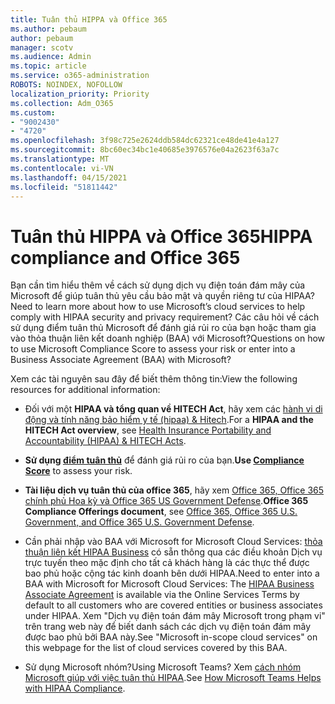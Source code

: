 ```yaml
---
title: Tuân thủ HIPPA và Office 365
ms.author: pebaum
author: pebaum
manager: scotv
ms.audience: Admin
ms.topic: article
ms.service: o365-administration
ROBOTS: NOINDEX, NOFOLLOW
localization_priority: Priority
ms.collection: Adm_O365
ms.custom:
- "9002430"
- "4720"
ms.openlocfilehash: 3f98c725e2624ddb584dc62321ce48de41e4a127
ms.sourcegitcommit: 8bc60ec34bc1e40685e3976576e04a2623f63a7c
ms.translationtype: MT
ms.contentlocale: vi-VN
ms.lasthandoff: 04/15/2021
ms.locfileid: "51811442"
---
```

# <a name="hippa-compliance-and-office-365"></a><span data-ttu-id="2255b-102">Tuân thủ HIPPA và Office 365</span><span class="sxs-lookup"><span data-stu-id="2255b-102">HIPPA compliance and Office 365</span></span>

<span data-ttu-id="2255b-103">Bạn cần tìm hiểu thêm về cách sử dụng dịch vụ điện toán đám mây của Microsoft để giúp tuân thủ yêu cầu bảo mật và quyền riêng tư của HIPAA?</span><span class="sxs-lookup"><span data-stu-id="2255b-103">Need to learn more about how to use Microsoft’s cloud services to help comply with HIPAA security and privacy requirement?</span></span>  <span data-ttu-id="2255b-104">Các câu hỏi về cách sử dụng điểm tuân thủ Microsoft để đánh giá rủi ro của bạn hoặc tham gia vào thỏa thuận liên kết doanh nghiệp (BAA) với Microsoft?</span><span class="sxs-lookup"><span data-stu-id="2255b-104">Questions on how to use Microsoft Compliance Score to assess your risk or enter into a Business Associate Agreement (BAA) with Microsoft?</span></span>  

<span data-ttu-id="2255b-105">Xem các tài nguyên sau đây để biết thêm thông tin:</span><span class="sxs-lookup"><span data-stu-id="2255b-105">View the following resources for additional information:</span></span>

- <span data-ttu-id="2255b-106">Đối với một **HIPAA và tổng quan về HITECH Act**, hãy xem các [hành vi di động và tính năng bảo hiểm y tế (hipaa) & Hitech](https://docs.microsoft.com/microsoft-365/compliance/offering-hipaa-hitech?view=o365-worldwide).</span><span class="sxs-lookup"><span data-stu-id="2255b-106">For a **HIPAA and the HITECH Act overview**, see [Health Insurance Portability and Accountability (HIPAA) & HITECH Acts](https://docs.microsoft.com/microsoft-365/compliance/offering-hipaa-hitech?view=o365-worldwide).</span></span>

- <span data-ttu-id="2255b-107">**Sử dụng [điểm tuân thủ](https://docs.microsoft.com/microsoft-365/compliance/offering-hipaa-hitech?view=o365-worldwide#use-microsoft-compliance-score-to-assess-your-risk)** để đánh giá rủi ro của bạn.</span><span class="sxs-lookup"><span data-stu-id="2255b-107">**Use [Compliance Score](https://docs.microsoft.com/microsoft-365/compliance/offering-hipaa-hitech?view=o365-worldwide#use-microsoft-compliance-score-to-assess-your-risk)** to assess your risk.</span></span>

- <span data-ttu-id="2255b-108">**Tài liệu dịch vụ tuân thủ của office 365**, hãy xem [Office 365, Office 365 chính phủ Hoa kỳ và Office 365 US Government Defense](https://go.microsoft.com/fwlink/p/?LinkID=2077751).</span><span class="sxs-lookup"><span data-stu-id="2255b-108">**Office 365 Compliance Offerings document**, see [Office 365, Office 365 U.S. Government, and Office 365 U.S. Government Defense](https://go.microsoft.com/fwlink/p/?LinkID=2077751).</span></span>

- <span data-ttu-id="2255b-109">Cần phải nhập vào BAA với Microsoft for Microsoft Cloud Services: [thỏa thuận liên kết HIPAA Business](https://aka.ms/BAA) có sẵn thông qua các điều khoản Dịch vụ trực tuyến theo mặc định cho tất cả khách hàng là các thực thể được bao phủ hoặc cộng tác kinh doanh bên dưới HIPAA.</span><span class="sxs-lookup"><span data-stu-id="2255b-109">Need to enter into a BAA with Microsoft for Microsoft Cloud Services: The [HIPAA Business Associate Agreement](https://aka.ms/BAA) is available via the Online Services Terms by default to all customers who are covered entities or business associates under HIPAA.</span></span> <span data-ttu-id="2255b-110">Xem "Dịch vụ điện toán đám mây Microsoft trong phạm vi" trên trang web này để biết danh sách các dịch vụ điện toán đám mây được bao phủ bởi BAA này.</span><span class="sxs-lookup"><span data-stu-id="2255b-110">See "Microsoft in-scope cloud services" on this webpage for the list of cloud services covered by this BAA.</span></span>

- <span data-ttu-id="2255b-111">Sử dụng Microsoft nhóm?</span><span class="sxs-lookup"><span data-stu-id="2255b-111">Using Microsoft Teams?</span></span> <span data-ttu-id="2255b-112">Xem [cách nhóm Microsoft giúp với việc tuân thủ HIPAA](https://www.microsoft.com/microsoft-365/blog/2019/04/30/white-paper-microsoft-teams-healthcare-providers-hipaa-compliance/).</span><span class="sxs-lookup"><span data-stu-id="2255b-112">See [How Microsoft Teams Helps with HIPAA Compliance](https://www.microsoft.com/microsoft-365/blog/2019/04/30/white-paper-microsoft-teams-healthcare-providers-hipaa-compliance/).</span></span>
